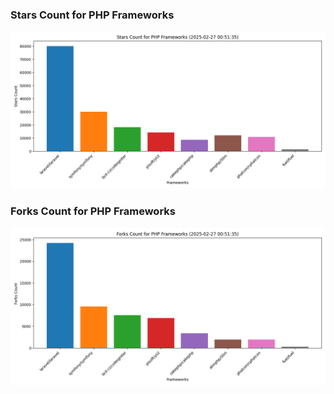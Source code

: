 ### Stars Count for PHP Frameworks

![Stars Chart](./archive/charts/20250227005135_stars_count.png)

### Forks Count for PHP Frameworks

![Forks Chart](./archive/charts/20250227005135_forks_count.png)

